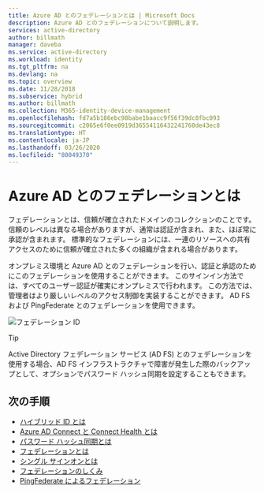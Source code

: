 ```yaml
---
title: Azure AD とのフェデレーションとは | Microsoft Docs
description: Azure AD とのフェデレーションについて説明します。
services: active-directory
author: billmath
manager: daveba
ms.service: active-directory
ms.workload: identity
ms.tgt_pltfrm: na
ms.devlang: na
ms.topic: overview
ms.date: 11/28/2018
ms.subservice: hybrid
ms.author: billmath
ms.collection: M365-identity-device-management
ms.openlocfilehash: fd7a5b186ebc98babe1baacc9f56f39dc8fbc093
ms.sourcegitcommit: c2065e6f0ee0919d36554116432241760de43ec8
ms.translationtype: HT
ms.contentlocale: ja-JP
ms.lasthandoff: 03/26/2020
ms.locfileid: "80049370"
---
```

# <a name="what-is-federation-with-azure-ad"></a>Azure AD とのフェデレーションとは

フェデレーションとは、信頼が確立されたドメインのコレクションのことです。 信頼のレベルは異なる場合がありますが、通常は認証が含まれ、また、ほぼ常に承認が含まれます。 標準的なフェデレーションには、一連のリソースへの共有アクセスのために信頼が確立された多くの組織が含まれる場合があります。

オンプレミス環境と Azure AD とのフェデレーションを行い、認証と承認のためにこのフェデレーションを使用することができます。  このサインイン方法では、すべてのユーザー認証が確実にオンプレミスで行われます。  この方法では、管理者はより厳しいレベルのアクセス制御を実装することができます。 AD FS および PingFederate とのフェデレーションを使用できます。

![フェデレーション ID](./media/whatis-hybrid-identity/federated-identity.png)


> [!TIP]
> Active Directory フェデレーション サービス (AD FS) とのフェデレーションを使用する場合、AD FS インフラストラクチャで障害が発生した際のバックアップとして、オプションでパスワード ハッシュ同期を設定することもできます。


## <a name="next-steps"></a>次の手順

- [ハイブリッド ID とは](https://docs.microsoft.com/azure/active-directory/hybrid/whatis-hybrid-identity)
- [Azure AD Connect と Connect Health とは](whatis-azure-ad-connect.md)
- [パスワード ハッシュ同期とは](whatis-phs.md)
- [フェデレーションとは](whatis-fed.md)
- [シングル サインオンとは](how-to-connect-sso.md)
- [フェデレーションのしくみ](how-to-connect-fed-whatis.md)
- [PingFederate によるフェデレーション](how-to-connect-install-custom.md#configuring-federation-with-pingfederate)
